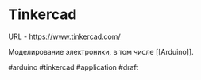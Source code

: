 # Tinkercad

URL - https://www.tinkercad.com/

Моделирование электроники, в том числе [[Arduino]].

#arduino #tinkercad #application
#draft
